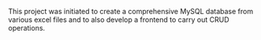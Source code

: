 This project was initiated to create a comprehensive MySQL database from various excel files and to also develop a frontend to carry out CRUD operations.
